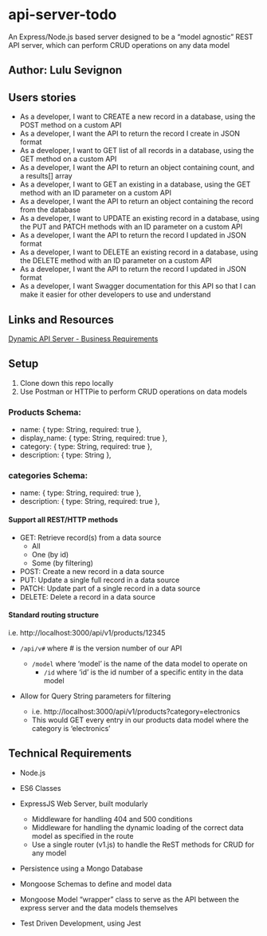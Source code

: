 # api-server-todo

An Express/Node.js based server designed to be a “model agnostic” REST API server, which can perform CRUD operations on any data model

## Author: Lulu Sevignon

## Users stories
- As a developer, I want to CREATE a new record in a database, using the POST method on a custom API
- As a developer, I want the API to return the record I create in JSON format
- As a developer, I want to GET list of all records in a database, using the GET method on a custom API
- As a developer, I want the API to return an object containing count, and a results[] array
- As a developer, I want to GET an existing in a database, using the GET method with an ID parameter on a custom API
- As a developer, I want the API to return an object containing the record from the database
- As a developer, I want to UPDATE an existing record in a database, using the PUT and PATCH methods with an ID parameter on a custom API
- As a developer, I want the API to return the record I updated in JSON format
- As a developer, I want to DELETE an existing record in a database, using the DELETE method with an ID parameter on a custom API
- As a developer, I want the API to return the record I updated in JSON format
- As a developer, I want Swagger documentation for this API so that I can make it easier for other developers to use and understand

## Links and Resources

[Dynamic API Server - Business Requirements](https://codefellows.github.io/code-401-javascript-guide/curriculum/apps-and-libraries/api-server/)
 
## Setup

1. Clone down this repo locally
2. Use Postman or HTTPie to perform CRUD operations on data models

### Products Schema:

- name: { type: String, required: true },
- display_name: { type: String, required: true },
- category: { type: String, required: true },
- description: { type: String },

### categories Schema:
- name: { type: String, required: true },
- description: { type: String, required: true },


#### Support all REST/HTTP methods
- GET: Retrieve record(s) from a data source
    - All
    - One (by id)
    - Some (by filtering)
- POST: Create a new record in a data source
- PUT: Update a single full record in a data source
- PATCH: Update part of a single record in a data source
- DELETE: Delete a record in a data source

#### Standard routing structure

i.e. http://localhost:3000/api/v1/products/12345

- `/api/v#` where # is the version number of our API
  - `/model` where ‘model’ is the name of the data model to operate on
    - `/id` where ‘id’ is the id number of a specific entity in the data model


- Allow for Query String parameters for filtering
  - i.e. http://localhost:3000/api/v1/products?category=electronics
  - This would GET every entry in our products data model where the category is ‘electronics’


## Technical Requirements

- Node.js
- ES6 Classes
- ExpressJS Web Server, built modularly
    - Middleware for handling 404 and 500 conditions
    - Middleware for handling the dynamic loading of the correct data model as specified in the route
    - Use a single router (v1.js) to handle the ReST methods for CRUD for any model
      
- Persistence using a Mongo Database
- Mongoose Schemas to define and model data
- Mongoose Model “wrapper” class to serve as the API between the express server and the data models themselves
- Test Driven Development, using Jest
